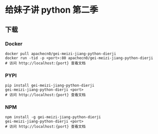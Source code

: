 # 给妹子讲 python 第二季

## 下载

### Docker

```
docker pull apachecn0/gei-meizi-jiang-python-dierji
docker run -tid -p <port>:80 apachecn0/gei-meizi-jiang-python-dierji
# 访问 http://localhost:{port} 查看文档
```

### PYPI

```
pip install gei-meizi-jiang-python-dierji
gei-meizi-jiang-python-dierji <port>
# 访问 http://localhost:{port} 查看文档
```

### NPM

```
npm install -g gei-meizi-jiang-python-dierji
gei-meizi-jiang-python-dierji <port>
# 访问 http://localhost:{port} 查看文档
```